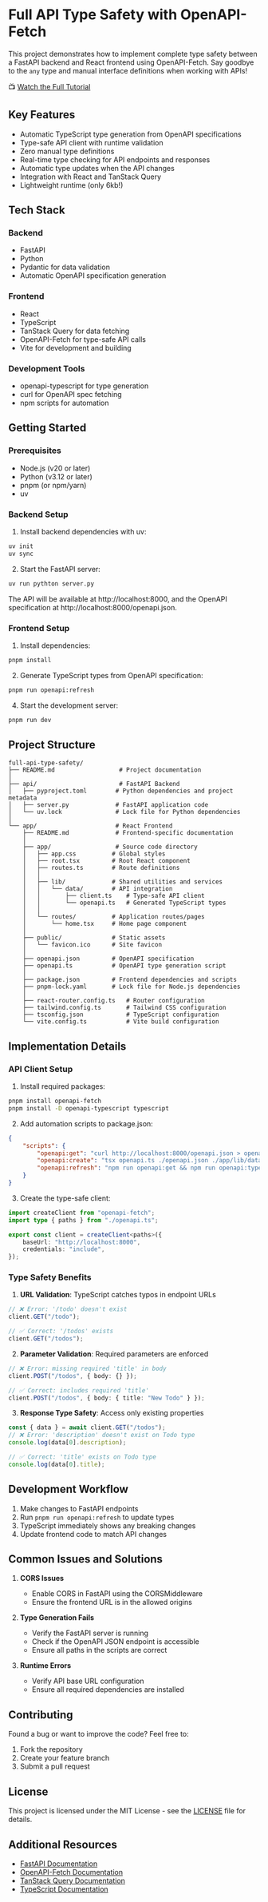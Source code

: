 # Full API Type Safety with OpenAPI-Fetch

This project demonstrates how to implement complete type safety between a
FastAPI backend and React frontend using OpenAPI-Fetch. Say goodbye to the `any`
type and manual interface definitions when working with APIs!

📺 [Watch the Full Tutorial](https://youtu.be/qgyCB39hlRM)

## Key Features

- Automatic TypeScript type generation from OpenAPI specifications
- Type-safe API client with runtime validation
- Zero manual type definitions
- Real-time type checking for API endpoints and responses
- Automatic type updates when the API changes
- Integration with React and TanStack Query
- Lightweight runtime (only 6kb!)

## Tech Stack

### Backend

- FastAPI
- Python
- Pydantic for data validation
- Automatic OpenAPI specification generation

### Frontend

- React
- TypeScript
- TanStack Query for data fetching
- OpenAPI-Fetch for type-safe API calls
- Vite for development and building

### Development Tools

- openapi-typescript for type generation
- curl for OpenAPI spec fetching
- npm scripts for automation

## Getting Started

### Prerequisites

- Node.js (v20 or later)
- Python (v3.12 or later)
- pnpm (or npm/yarn)
- uv

### Backend Setup

1. Install backend dependencies with uv:

```bash
uv init
uv sync
```

2. Start the FastAPI server:

```bash
uv run pythton server.py
```

The API will be available at http://localhost:8000, and the OpenAPI
specification at http://localhost:8000/openapi.json.

### Frontend Setup

1. Install dependencies:

```bash
pnpm install
```

2. Generate TypeScript types from OpenAPI specification:

```bash
pnpm run openapi:refresh
```

4. Start the development server:

```bash
pnpm run dev
```

## Project Structure

```
full-api-type-safety/
├── README.md                  # Project documentation
│
├── api/                       # FastAPI Backend
│   ├── pyproject.toml        # Python dependencies and project metadata
│   ├── server.py             # FastAPI application code
│   └── uv.lock               # Lock file for Python dependencies
│
└── app/                      # React Frontend
    ├── README.md             # Frontend-specific documentation
    │
    ├── app/                  # Source code directory
    │   ├── app.css          # Global styles
    │   ├── root.tsx         # Root React component
    │   ├── routes.ts        # Route definitions
    │   │
    │   ├── lib/             # Shared utilities and services
    │   │   └── data/        # API integration
    │   │       ├── client.ts    # Type-safe API client
    │   │       └── openapi.ts   # Generated TypeScript types
    │   │
    │   └── routes/          # Application routes/pages
    │       └── home.tsx     # Home page component
    │
    ├── public/              # Static assets
    │   └── favicon.ico      # Site favicon
    │
    ├── openapi.json         # OpenAPI specification
    ├── openapi.ts           # OpenAPI type generation script
    │
    ├── package.json         # Frontend dependencies and scripts
    ├── pnpm-lock.yaml       # Lock file for Node.js dependencies
    │
    ├── react-router.config.ts   # Router configuration
    ├── tailwind.config.ts       # Tailwind CSS configuration
    ├── tsconfig.json            # TypeScript configuration
    └── vite.config.ts           # Vite build configuration
```

## Implementation Details

### API Client Setup

1. Install required packages:

```bash
pnpm install openapi-fetch
pnpm install -D openapi-typescript typescript
```

2. Add automation scripts to package.json:

```json
{
    "scripts": {
        "openapi:get": "curl http://localhost:8000/openapi.json > openapi.json",
        "openapi:create": "tsx openapi.ts ./openapi.json ./app/lib/data/openapi.ts",
        "openapi:refresh": "npm run openapi:get && npm run openapi:types"
    }
}
```

3. Create the type-safe client:

```typescript
import createClient from "openapi-fetch";
import type { paths } from "./openapi.ts";

export const client = createClient<paths>({
    baseUrl: "http://localhost:8000",
    credentials: "include",
});
```

### Type Safety Benefits

1. **URL Validation**: TypeScript catches typos in endpoint URLs

```typescript
// ❌ Error: '/todo' doesn't exist
client.GET("/todo");

// ✅ Correct: '/todos' exists
client.GET("/todos");
```

2. **Parameter Validation**: Required parameters are enforced

```typescript
// ❌ Error: missing required 'title' in body
client.POST("/todos", { body: {} });

// ✅ Correct: includes required 'title'
client.POST("/todos", { body: { title: "New Todo" } });
```

3. **Response Type Safety**: Access only existing properties

```typescript
const { data } = await client.GET("/todos");
// ❌ Error: 'description' doesn't exist on Todo type
console.log(data[0].description);

// ✅ Correct: 'title' exists on Todo type
console.log(data[0].title);
```

## Development Workflow

1. Make changes to FastAPI endpoints
2. Run `pnpm run openapi:refresh` to update types
3. TypeScript immediately shows any breaking changes
4. Update frontend code to match API changes

## Common Issues and Solutions

1. **CORS Issues**
   - Enable CORS in FastAPI using the CORSMiddleware
   - Ensure the frontend URL is in the allowed origins

2. **Type Generation Fails**
   - Verify the FastAPI server is running
   - Check if the OpenAPI JSON endpoint is accessible
   - Ensure all paths in the scripts are correct

3. **Runtime Errors**
   - Verify API base URL configuration
   - Ensure all required dependencies are installed

## Contributing

Found a bug or want to improve the code? Feel free to:

1. Fork the repository
2. Create your feature branch
3. Submit a pull request

## License

This project is licensed under the MIT License - see the [LICENSE](LICENSE) file
for details.

## Additional Resources

- [FastAPI Documentation](https://fastapi.tiangolo.com/)
- [OpenAPI-Fetch Documentation](https://github.com/drwpow/openapi-typescript/tree/main/packages/openapi-fetch)
- [TanStack Query Documentation](https://tanstack.com/query/latest)
- [TypeScript Documentation](https://www.typescriptlang.org/docs/)

